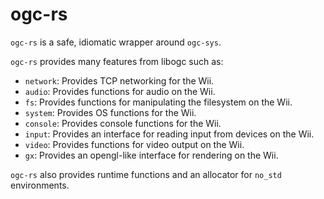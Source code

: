 # ogc-rs

``ogc-rs`` is a safe, idiomatic wrapper around ``ogc-sys``.

``ogc-rs`` provides many features from libogc such as:

* ``network``: Provides TCP networking for the Wii.
* ``audio``: Provides functions for audio on the Wii.
* ``fs``: Provides functions for manipulating the filesystem on the Wii.
* ``system``: Provides OS functions for the Wii.
* ``console``: Provides console functions for the Wii.
* ``input``: Provides an interface for reading input from devices on the Wii.
* ``video``: Provides functions for video output on the Wii.
* ``gx``: Provides an opengl-like interface for rendering on the Wii.

``ogc-rs`` also provides runtime functions and an allocator for ``no_std`` environments.
